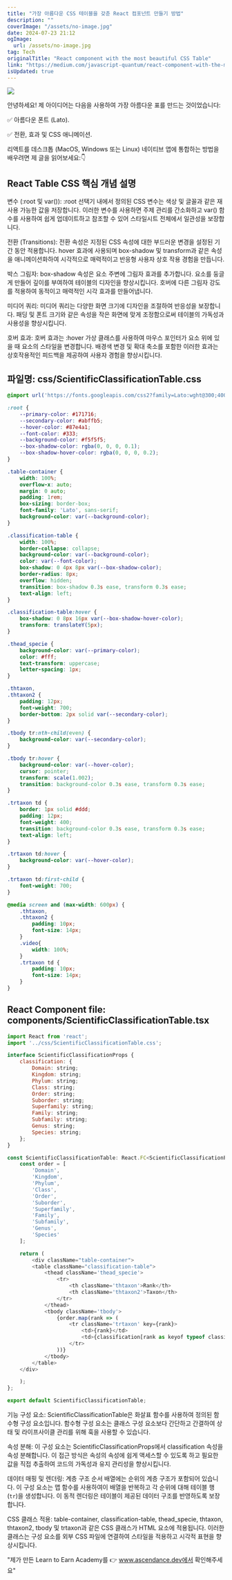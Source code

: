 ```yaml
---
title: "가장 아름다운 CSS 테이블을 갖춘 React 컴포넌트 만들기 방법"
description: ""
coverImage: "/assets/no-image.jpg"
date: 2024-07-23 21:12
ogImage: 
  url: /assets/no-image.jpg
tag: Tech
originalTitle: "React component with the most beautiful CSS Table"
link: "https://medium.com/javascript-quantum/react-component-with-the-most-beautiful-css-table-99fe7eca2c60"
isUpdated: true
---
```





<img src="https://miro.medium.com/v2/resize:fit:1400/1*8LgPQKrUmpSEvnocHcnVzA.gif" />

안녕하세요! 제 아이디어는 다음을 사용하여 가장 아름다운 표를 만드는 것이었습니다:

✅ 아름다운 폰트 (Lato).

✅ 전환, 효과 및 CSS 애니메이션.

<div class="content-ad"></div>

리액트를 데스크톱 (MacOS, Windows 또는 Linux) 네이티브 앱에 통합하는 방법을 배우려면 제 글을 읽어보세요:👇

## React Table CSS 핵심 개념 설명

변수 (:root 및 var()):
:root 선택기 내에서 정의된 CSS 변수는 색상 및 글꼴과 같은 재사용 가능한 값을 저장합니다. 이러한 변수를 사용하면 주제 관리를 간소화하고 var() 함수를 사용하여 쉽게 업데이트하고 참조할 수 있어 스타일시트 전체에서 일관성을 보장합니다.

전환 (Transitions):
전환 속성은 지정된 CSS 속성에 대한 부드러운 변경을 설정된 기간 동안 적용합니다. hover 효과에 사용되며 box-shadow 및 transform과 같은 속성을 애니메이션화하여 시각적으로 매력적이고 반응형 사용자 상호 작용 경험을 만듭니다.

<div class="content-ad"></div>

박스 그림자:
box-shadow 속성은 요소 주변에 그림자 효과를 추가합니다. 요소를 둥글게 만들어 깊이를 부여하여 테이블의 디자인을 향상시킵니다. 호버에 다른 그림자 강도를 적용하여 동적이고 매력적인 시각 효과를 만들어냅니다.

미디어 쿼리:
미디어 쿼리는 다양한 화면 크기에 디자인을 조절하여 반응성을 보장합니다. 패딩 및 폰트 크기와 같은 속성을 작은 화면에 맞게 조정함으로써 테이블의 가독성과 사용성을 향상시킵니다.

호버 효과:
호버 효과는 :hover 가상 클래스를 사용하여 마우스 포인터가 요소 위에 있을 때 요소의 스타일을 변경합니다. 배경색 변경 및 확대 축소를 포함한 이러한 효과는 상호작용적인 피드백을 제공하여 사용자 경험을 향상시킵니다.

## 파일명: css/ScientificClassificationTable.css

<div class="content-ad"></div>

```css
@import url('https://fonts.googleapis.com/css2?family=Lato:wght@300;400;700&display=swap');

:root {
    --primary-color: #171716;
    --secondary-color: #abffb5;
    --hover-color: #87e4a1;
    --font-color: #333;
    --background-color: #f5f5f5;
    --box-shadow-color: rgba(0, 0, 0, 0.1);
    --box-shadow-hover-color: rgba(0, 0, 0, 0.2);
}

.table-container {
    width: 100%;
    overflow-x: auto;
    margin: 0 auto;
    padding: 1rem;
    box-sizing: border-box;
    font-family: 'Lato', sans-serif;
    background-color: var(--background-color);
}

.classification-table {
    width: 100%;
    border-collapse: collapse;
    background-color: var(--background-color);
    color: var(--font-color);
    box-shadow: 0 4px 8px var(--box-shadow-color);
    border-radius: 8px;
    overflow: hidden;
    transition: box-shadow 0.3s ease, transform 0.3s ease;
    text-align: left;
}

.classification-table:hover {
    box-shadow: 0 8px 16px var(--box-shadow-hover-color);
    transform: translateY(5px);
}

.thead_specie {
    background-color: var(--primary-color);
    color: #fff;
    text-transform: uppercase;
    letter-spacing: 1px;
}

.thtaxon,
.thtaxon2 {
    padding: 12px;
    font-weight: 700;
    border-bottom: 2px solid var(--secondary-color);
}

.tbody tr:nth-child(even) {
    background-color: var(--secondary-color);
}

.tbody tr:hover {
    background-color: var(--hover-color);
    cursor: pointer;
    transform: scale(1.002);
    transition: background-color 0.3s ease, transform 0.3s ease;
}

.trtaxon td {
    border: 1px solid #ddd;
    padding: 12px;
    font-weight: 400;
    transition: background-color 0.3s ease, transform 0.3s ease;
    text-align: left;
}

.trtaxon td:hover {
    background-color: var(--hover-color);
}

.trtaxon td:first-child {
    font-weight: 700;
}

@media screen and (max-width: 600px) {
    .thtaxon,
    .thtaxon2 {
        padding: 10px;
        font-size: 14px;
    }
    .video{
        width: 100%;
    }
    .trtaxon td {
        padding: 10px;
        font-size: 14px;
    }
}
```

## React Component file: components/ScientificClassificationTable.tsx

```js
import React from 'react';
import '../css/ScientificClassificationTable.css';

interface ScientificClassificationProps {
    classification: {
        Domain: string;
        Kingdom: string;
        Phylum: string;
        Class: string;
        Order: string;
        Suborder: string;
        Superfamily: string;
        Family: string;
        Subfamily: string;
        Genus: string;
        Species: string;
    };
}

const ScientificClassificationTable: React.FC<ScientificClassificationProps> = ({ classification }) => {
    const order = [
        'Domain',
        'Kingdom',
        'Phylum',
        'Class',
        'Order',
        'Suborder',
        'Superfamily',
        'Family',
        'Subfamily',
        'Genus',
        'Species'
    ];

    return (
        <div className="table-container">
        <table className="classification-table">
            <thead className='thead_specie'>
                <tr>
                    <th className='thtaxon'>Rank</th>
                    <th className='thtaxon2'>Taxon</th>
                </tr>
            </thead>
            <tbody className='tbody'>
                {order.map(rank => (
                    <tr className='trtaxon' key={rank}>
                        <td>{rank}</td>
                        <td>{classification[rank as keyof typeof classification]}</td>
                    </tr>
                ))}
            </tbody>
        </table>
    </div>

    );
};

export default ScientificClassificationTable;
```

<div class="content-ad"></div>

기능 구성 요소:
ScientificClassificationTable은 화살표 함수를 사용하여 정의된 함수형 구성 요소입니다. 함수형 구성 요소는 클래스 구성 요소보다 간단하고 간결하여 상태 및 라이프사이클 관리를 위해 훅을 사용할 수 있습니다.

속성 분해:
이 구성 요소는 ScientificClassificationProps에서 classification 속성을 속성 분해합니다. 이 접근 방식은 속성의 속성에 쉽게 액세스할 수 있도록 하고 필요한 값을 직접 추출하여 코드의 가독성과 유지 관리성을 향상시킵니다.

데이터 매핑 및 렌더링:
계층 구조 순서 배열에는 순위의 계층 구조가 포함되어 있습니다. 이 구성 요소는 맵 함수를 사용하여이 배열을 반복하고 각 순위에 대해 테이블 행(`tr`)을 생성합니다. 이 동적 렌더링은 테이블이 제공된 데이터 구조를 반영하도록 보장합니다.

CSS 클래스 적용:
table-container, classification-table, thead_specie, thtaxon, thtaxon2, tbody 및 trtaxon과 같은 CSS 클래스가 HTML 요소에 적용됩니다. 이러한 클래스는 구성 요소를 외부 CSS 파일에 연결하여 스타일을 적용하고 시각적 표현을 향상시킵니다.

<div class="content-ad"></div>

"제가 만든 Learn to Earn Academy를 👉 www.ascendance.dev에서 확인해주세요"